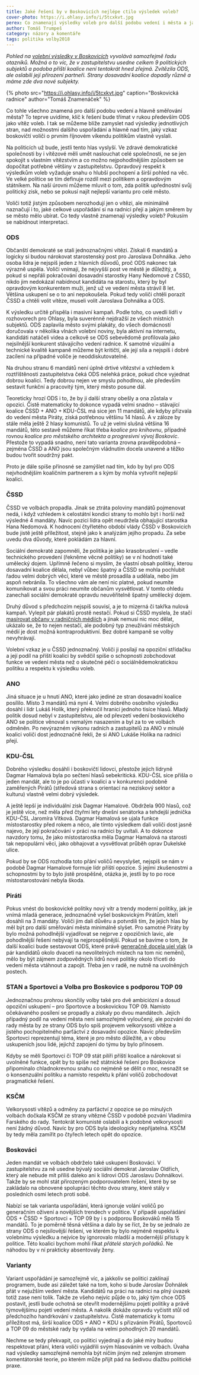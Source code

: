 ```yaml
---
title: Jaké řešení by v Boskovicích nejlépe ctilo výsledek voleb?
cover-photo: https://i.ohlasy.info/i/5tcxkvt.jpg
perex: Co znamenají výsledky voleb pro další podobu vedení i města a jaké varianty připadají v úvahu?
author: Tomáš Trumpeš
category: názory a komentáře
tags: politika volby2018
---
```


*Pohled na [volební výsledky v Boskovicích](http://www.ohlasy.info/clanky/2018/10/volby-vysledky.html) vyvolává samozřejmě řadu otazníků. Možná o to víc, že v zastupitelstvu usedne celkem 9 politických subjektů a podoba příští koalice není tentokrát hned zřejmá. Zvítězila ODS, ale oslabili její přirození partneři. Strany dosavadní koalice dopadly různě a máme zde dva nové subjekty.*

{% photo src="https://i.ohlasy.info/i/5tcxkvt.jpg" caption="Boskovická radnice" author="Tomáš Znamenáček" %}

Co tohle všechno znamená pro další podobu vedení a hlavně směřování města? To teprve uvidíme, klíč k řešení bude třímat v rukou především ODS jako vítěz voleb. I tak se můžeme blíže zamyslet nad výsledky jednotlivých stran, nad možnostmi dalšího uspořádání a hlavně nad tím, jaký vzkaz boskovičtí voliči o prvním říjnovém víkendu politikům vlastně vyslali.

Na politicích už bude, jestli tento hlas vyslyší. Ve zdravé demokratické společnosti by i vítězové měli umět naslouchat celé společnosti, ne se jen spokojit s vlastním vítězstvím a co možno nejpohodlnějším způsobem se dopočítat potřebné většiny v zastupitelstvu. Opravdový respekt k výsledkům voleb vyžaduje snahu o hlubší pochopení a širší pohled na věc. Ve velké politice se tím definuje rozdíl mezi politikem a opravdovým státníkem. Na naší úrovni můžeme mluvit o tom, zda politik upřednostní svůj politický zisk, nebo se pokusí najít nejlepší variantu pro celé město.

Voliči totiž jistým způsobem nerozhodují jen o vítězi, ale minimálně naznačují i to, jaké celkové uspořádání si na radnici přejí a jakým směrem by se město mělo ubírat. Co tedy vlastně znamenají výsledky voleb? Pokusím se nabídnout interpretaci.

### ODS

Občanští demokraté se stali jednoznačnými vítězi. Získali 6 mandátů a logicky si budou nárokovat starostenský post pro Jaroslava Dohnálka. Jeho osoba lídra je nejspíš jeden z hlavních důvodů, proč ODS nakonec tak výrazně uspěla. Voliči vnímají, že nejvyšší post ve městě je důležitý, a pokud si nepřáli pokračování dosavadní starostky Hany Nedomové z ČSSD, nikdo jim nedokázal nabídnout kandidáta na starostu, který by byl opravdovým konkurentem muži, jenž už ve vedení města strávil 8 let. Většina uskupení se o to ani nepokoušela. Pokud tedy voliči chtěli porazit ČSSD a chtěli volit vítěze, museli volit Jaroslava Dohnálka a ODS.

K výsledku určitě přispěla i masivní kampaň. Podle toho, co uvedli lídři v rozhovorech pro Ohlasy, byla suverénně nejdražší ze všech místních subjektů. ODS zaplavila město svými plakáty, do všech domácností doručovala v několika vlnách volební noviny, byla aktivní na internetu, kandidáti natáčeli videa a celkově se ODS sebevědomě profilovala jako nejsilnější konkurent stávajícího vedení radnice. K samotné vizuální a technické kvalitě kampaně můžeme být kritičtí, ale její síla a nejspíš i dobré zacílení na případné voliče je neoddiskutovatelné.

Na druhou stranu 6 mandátů není úplně drtivé vítězství a vzhledem k roztříštěnosti zastupitelstva čeká ODS nelehká práce, pokud chce vyjednat dobrou koalici. Tedy dobrou nejen ve smyslu pohodlnou, ale především sestavit funkční a pracovitý tým, který město posune dál.

Teoreticky hrozí ODS i to, že by ji další strany obešly a ona zůstala v opozici. Čistě matematicky to dokonce vypadá velmi snadno – stávající koalice ČSSD + ANO + KDU-ČSL má sice jen 11 mandátů, ale kdyby přizvala do vedení města Piráty, získá potřebnou většinu 14 hlasů. A v záloze by stále měla ještě 2 hlasy komunistů. To už je velmi slušná většina 16 mandátů, této sestavě můžeme říkat třeba *koalice pro knihovnu*, případně rovnou *koalice pro městského architekta a progresivní vývoj Boskovic*. Přestože to vypadá snadno, není tato varianta zrovna pravděpodobná – zejména ČSSD a ANO jsou společným vládnutím docela unavené a těžko budou tvořit soudržný pakt. 

Proto je dále spíše přínosné se zamýšlet nad tím, kdo by byl pro ODS nejvhodnějším koaličním partnerem a s kým by mohla vytvořit nejlepší koalici.

### ČSSD

ČSSD ve volbách propadla. Jinak se ztráta poloviny mandátů pojmenovat nedá, i když vzhledem k celostátní kondici strany to mohlo být i horší než výsledné 4 mandáty. Navíc pozici lídra opět neudržela obhajující starostka Hana Nedomová. K hodnocení čtyřletého období vlády ČSSD v Boskovicích bude jistě ještě příležitost, stejně jako k analýzám jejího propadu. Za sebe uvedu dva důvody, které pokládám za hlavní.

Sociální demokraté zapomněli, že politika je jako krasobruslení – vedle technického provedení (řekněme věcné politiky) se v ní hodnotí také umělecký dojem. Upřímně řečeno si myslím, že vlastní obsah politiky, kterou dosavadní koalice dělala, nebyl vůbec špatný a ČSSD se mohla pochlubit řadou velmi dobrých věcí, které ve městě prosadila a udělala, nebo jim aspoň nebránila. To všechno vám ale není nic platné, pokud neumíte komunikovat a svou práci neumíte občanům vysvětlovat. V tomto ohledu zanechali sociální demokraté opravdu neuvěřitelně špatný umělecký dojem.

Druhý důvod s předchozím nejspíš souvisí, a je to mizerná či takřka nulová kampaň. Vylepit pár plakátů prostě nestačí. Pokud si ČSSD myslela, že stačí [masírovat občany v radničních médiích](http://www.ohlasy.info/clanky/2018/07/zpravodaj.html) a jinak nemusí nic moc dělat, ukázalo se, že to nejen nestačí, ale podobný typ zneužívání městských médií je dost možná kontraproduktivní. Bez dobré kampaně se volby nevyhrávají.

Volební vzkaz je u ČSSD jednoznačný. Voliči ji posílají na opoziční střídačku a její podíl na příští koalici by svědčil spíše o schopnosti zobchodovat funkce ve vedení města než o skutečné péči o sociálnědemokratickou politiku a respektu k výsledku voleb.

### ANO

Jiná situace je u hnutí ANO, které jako jediné ze stran dosavadní koalice posílilo. Místo 3 mandátů má nyní 4. Velmi dobrého osobního výsledku dosáhl i lídr Lukáš Holík, který překročil hranici jednoho tisíce hlasů. Mladý politik dosud nebyl v zastupitelstvu, ale od převzetí vedení boskovického ANO se politice věnoval s nemalým nasazením a byl za to ve volbách odměněn. Po nevýrazném výkonu radních a zastupitelů za ANO v minulé koalici voliči dost jednoznačně řekli, že si ANO Lukáše Holíka na radnici přejí.

### KDU-ČSL

Dobrého výsledku dosáhli i boskovičtí lidovci, přestože jejich lídryně Dagmar Hamalová byla po sečtení hlasů sebekritická. KDU-ČSL sice přišla o jeden mandát, ale to je po účasti v koalici a v konkurenci podobně zaměřených Pirátů (středová strana s orientací na neziskový sektor a kulturu) vlastně velmi dobrý výsledek.

A ještě lepší je individuální zisk Dagmar Hamalové. Obdržela 900 hlasů, což je ještě více, než měla před čtyřmi lety dnešní senátorka a tehdejší jednička KDU-ČSL Jaromíra Vítková. Dagmar Hamalová se ujala funkce místostarostky před rokem a něco, ale tímto výsledkem dali voliči dost jasně najevo, že její pokračování v práci na radnici by uvítali. A to dokonce navzdory tomu, že jako místostarostka měla Dagmar Hamalová na starosti tak nepopulární věci, jako obhajovat a vysvětlovat průběh oprav Dukelské ulice.

Pokud by se ODS rozhodla toto přání voličů nevyslyšet, nejspíš se nám v podobě Dagmar Hamalové formuje lídr příští opozice. S jejími zkušenostmi a schopnostmi by to bylo jistě prospěšné, otázka je, jestli by to po roce místostarostování nebyla škoda.

### Piráti

Pokus vnést do boskovické politiky nový vítr a trendy moderní politiky, jak je vnímá mladá generace, jednoznačně vyšel boskovickým Pirátům, kteří dosáhli na 3 mandáty. Voliči jim dali důvěru a potvrdili tím, že jejich hlas by měl být pro další směřování města minimálně slyšet. Pro samotné Piráty by bylo možná pohodlnější vyjadřovat se nejprve z opozičních lavic, ale pohodlnější řešení nebývají ta nejprospěšnější. Pokud se bavíme o tom, že další koalici bude sestavovat ODS, které právě [generačně docela ujel vlak](http://www.ohlasy.info/clanky/2018/09/kandidatky-data.html) (a pár kandidátů okolo dvaceti na nevolitelných místech na tom nic nemění), mělo by být zájmem zodpovědných lídrů nové politiky okolo třiceti do vedení města vtáhnout a zapojit. Třeba jen v radě, ne nutně na uvolněných postech.

### STAN a Sportovci a Volba pro Boskovice s podporou TOP 09

Jednoznačnou prohrou skončily volby také pro dvě ambiciózní a dosud opoziční uskupení – pro Sportovce a boskovickou TOP 09. Namísto očekávaného posílení se propadly a získaly po dvou mandátech. Jejich případný podíl na vedení města není samozřejmě vyloučený, ale pozvání do rady města by ze strany ODS bylo spíš projevem velkorysosti vítěze a jistého pochopitelného parťáctví z dosavadní opozice. Navíc především Sportovci reprezentují téma, které je pro město důležité, a v obou uskupeních jsou lidé, jejichž zapojení do týmu by bylo přínosem.

Kdyby se měli Sportovci či TOP 09 stát pilíři příští koalice a nárokovat si uvolněné funkce, opět by to spíše než státnické řešení pro Boskovice připomínalo chladnokrevnou snahu co nejméně se dělit o moc, nesnažit se o konsenzuální politiku a namísto respektu k přání voličů zobchodovat pragmatické řešení.

### KSČM

Velkorysosti vítězů a odměny za parťáctví z opozice se po minulých volbách dočkala KSČM ze strany vítězné ČSSD v podobě pozvání Vladimíra Farského do rady. Tentokrát komunisté oslabili a k podobné velkorysosti není žádný důvod. Navíc by pro ODS byla ideologicky nepřijatelná. KSČM by tedy měla zamířit po čtyřech letech opět do opozice.

### Boskováci

Jeden mandát ve volbách obdrželo také uskupení Boskováci. V zastupitelstvu za ně usedne bývalý sociální demokrat Jaroslav Oldřich, který ale nebude mít příliš daleko ani k lídrovi ODS Jaroslavu Dohnálkovi. Takže by se mohl stát přirozeným podporovatelem řešení, které by se zakládalo na obnovené spolupráci těchto dvou strany, které stály v posledních osmi letech proti sobě.

Nabízí se tak varianta uspořádání, která ignoruje volání voličů po generačním oživení a novějších trendech v politice. V případě uspořádání ODS + ČSSD + Sportovci + TOP 09 by i s podporou Boskováků měla 15 mandátů. To je poměrně těsná většina a dalo by se říct, že by se jednalo ze strany ODS o nejsilovější řešení, ve kterém by bylo nejméně respektu k volebnímu výsledku a nejvíce by ignorovalo mladší a modernější přístupy k politice. Této koalici bychom mohli říkat *přátelé starých pořádků*. Ne náhodou by v ní prakticky absentovaly ženy.

### Varianty

Variant uspořádání je samozřejmě víc, a jakkoliv se politici zaklínají programem, bude asi záležet také na tom, koho si bude Jaroslav Dohnálek přát v nejužším vedení města. Kandidátů na práci na radnici na plný úvazek totiž zase není tolik. Takže ze všeho nejvíc půjde o to, jaký tým chce ODS postavit, jestli bude ochotná se otevřít modernějšímu pojetí politiky a právě týmovějšímu pojetí vedení města. A nakolik dokáže opravdu vyčistit stůl od předchozího handrkování v zastupitelstvu. Čistě matematicky k tomu příležitost má, širší koalice ODS + ANO + KDU s přizváním Pirátů, Sportovců a TOP 09 do městské rady by vydala na velmi pohodlných 20 mandátů. 

Nechme se tedy překvapit, co politici vyjednají a do jaké míry budou respektovat přání, která voliči vyjádřili svým hlasováním ve volbách. Úvaha nad výsledky samozřejmě nemohla být ničím jiným než zeleným stromem komentátorské teorie, po kterém může přijít pád na šedivou dlažbu politické praxe.
